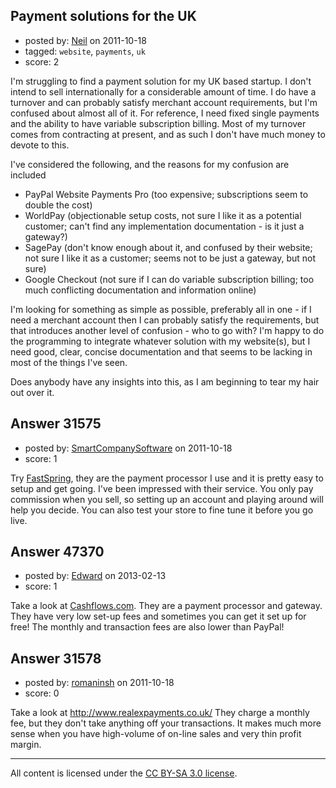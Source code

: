 ## Payment solutions for the UK

- posted by: [Neil](https://stackexchange.com/users/-1/13681-neil) on 2011-10-18
- tagged: `website`, `payments`, `uk`
- score: 2

I'm struggling to find a payment solution for my UK based startup.  I don't intend to sell internationally for a considerable amount of time.  I do have a turnover and can probably satisfy merchant account requirements, but I'm confused about almost all of it. For reference, I need fixed single payments and the ability to have variable subscription billing.  Most of my turnover comes from contracting at present, and as such I don't have much money to devote to this. 

I've considered the following, and the reasons for my confusion are included

* PayPal Website Payments Pro (too expensive; subscriptions seem to double the cost)
* WorldPay (objectionable setup costs, not sure I like it as a potential customer; can't find any implementation documentation - is it just a gateway?)
* SagePay (don't know enough about it, and confused by their website; not sure I like it as a customer; seems not to be just a gateway, but not sure)
* Google Checkout (not sure if I can do variable subscription billing; too much conflicting documentation and information online)

I'm looking for something as simple as possible, preferably all in one - if I need a merchant account then I can probably satisfy the requirements, but that introduces another level of confusion - who to go with?  I'm happy to do the programming to integrate whatever solution with my website(s), but I need good, clear, concise documentation and that seems to be lacking in most of the things I've seen.

Does anybody have any insights into this, as I am beginning to tear my hair out over it.


## Answer 31575

- posted by: [SmartCompanySoftware](https://stackexchange.com/users/-1/1629-smartcompanysoftware) on 2011-10-18
- score: 1

<p>Try <a href="http://www.fastspring.com" rel="nofollow">FastSpring</a>, they are the payment processor I use and it is pretty easy to setup and get going. I've been impressed with their service. You only pay commission when you sell, so setting up an account and playing around will help you decide. You can also test your store to fine tune it before you go live.</p>



## Answer 47370

- posted by: [Edward](https://stackexchange.com/users/-1/24000-edward) on 2013-02-13
- score: 1

Take a look at [Cashflows.com](http://www.cashflows.com). They are a payment processor and gateway. They have very low set-up fees and sometimes you can get it set up for free! The monthly and transaction fees are also lower than PayPal!



## Answer 31578

- posted by: [romaninsh](https://stackexchange.com/users/-1/13659-romaninsh) on 2011-10-18
- score: 0

Take a look at http://www.realexpayments.co.uk/ They charge a monthly fee, but they don't take anything off your transactions. It makes much more sense when you have high-volume of on-line sales and very thin profit margin.



---

All content is licensed under the [CC BY-SA 3.0 license](https://creativecommons.org/licenses/by-sa/3.0/).
